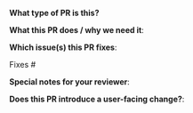 <!--  Thanks for sending a pull request!  Here are some tips for you:

1. If this is your first time, please read our contributor guidelines: https://github.com/dayu-autostreamer/dayu/blob/main/CONTRIBUTING.md
2. Ensure you have added or ran the appropriate tests for your PR

-->

**What type of PR is this?**

<!--
Add one of the following kinds:
bug
cleanup
documentation
enhancement
test

-->


**What this PR does / why we need it**:

**Which issue(s) this PR fixes**:
<!--
*Automatically closes linked issue when PR is merged.
Usage: `Fixes #<issue number>`, or `Fixes (paste link of issue)`.
_If PR is about `failing-tests or flakes`, please post the related issues/tests in a comment and do not use `Fixes`_*
-->
Fixes #

**Special notes for your reviewer**:

**Does this PR introduce a user-facing change?**:
<!--
If no, just write "NONE" in the release-note block below.
If yes, a release note is required:
Enter your extended release note in the block below. If the PR requires additional action from users switching to the new release, include the string "action required".
-->
```release-note

```